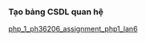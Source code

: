 ### Tạo bảng CSDL quan hệ

[php_1_ph36206_assignment_php1_lan6](./php_1_ph36206_assignment_php1_lan6.sql)
